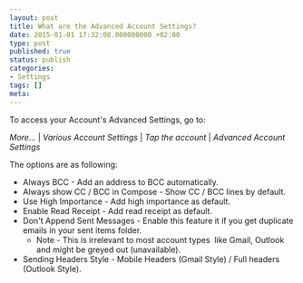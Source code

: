 ```yaml
---
layout: post
title: What are the Advanced Account Settings?
date: 2015-01-01 17:32:08.000000000 +02:00
type: post
published: true
status: publish
categories:
- Settings
tags: []
meta:
---
```


To access your Account's Advanced Settings, go to:

*More...* \| *Various Account Settings* \| *Tap the account* \| *Advanced Account Settings*

The options are as following:

* Always BCC - Add an address to BCC automatically.</li>
* Always show CC / BCC in Compose - Show CC / BCC lines by default.</li>
* Use High Importance - Add high importance as default.</li>
* Enable Read Receipt - Add read receipt as default.</li>
* Don't Append Sent Messages - Enable this feature it if you get duplicate emails in your sent items folder.
    * Note - This is irrelevant to most account types  like Gmail, Outlook and might be greyed out (unavailable).
* Sending Headers Style - Mobile Headers (Gmail Style) / Full headers (Outlook Style).